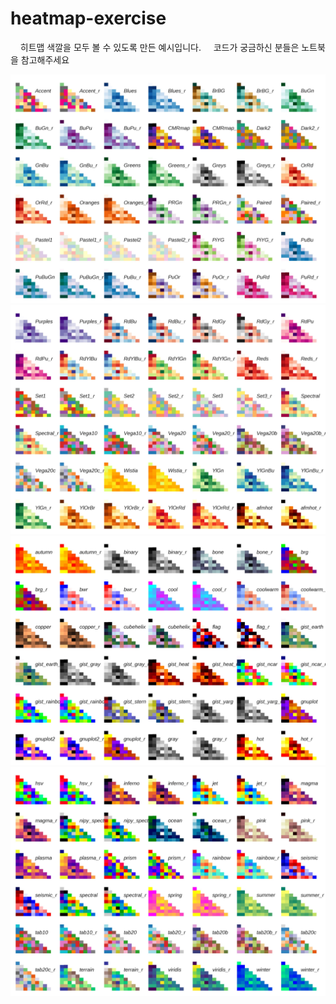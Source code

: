 # heatmap-exercise

     히트맵 색깔을 모두 볼 수 있도록 만든 예시입니다. 
     코드가 궁금하신 분들은 노트북을 참고해주세요
     
![pic](https://github.com/gogoj5896/heatmap-exercise/blob/master/heatmap_1.png)
![pic](https://github.com/gogoj5896/heatmap-exercise/blob/master/heatmap_2.png)
![pic](https://github.com/gogoj5896/heatmap-exercise/blob/master/heatmap_3.png)
![pic](https://github.com/gogoj5896/heatmap-exercise/blob/master/heatmap_4.png)


